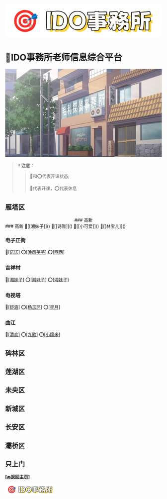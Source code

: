 ![logo](../img/logo.png)
# __🏣IDO事務所老师信息综合平台__
<div align="center">
  <img src="../img/ls_background.jpg" alt="背景图" width="800">
</div>

> ‼️ __注意：__
> > 🔴和⭕️代表开课状态;
> > 
> > 🔴代表开课，⭕️代表休息

## 雁塔区
<center>### 高新</center>
### 高新
🔴[[湘妹子]]() 🔴[[诗雅]]() 🔴[[小可爱]]() 🔴[[林宝儿]]()

### 电子正街
🔴[[诺诺]]() ⭕️[[晚风芊芊]]() ⭕️[[西西]]()

### 吉祥村
🔴[[湘妹子]]() ⭕️[[湘妹子]]() ⭕️[[湘妹子]]()

### 电视塔
🔴[[舒涵]]() ⭕️[[杨玉环]]() ⭕️[[星月]]()

### 曲江
🔴[[清欢]](qujiang_qinghuan/qinghuan.html) ⭕️[[九歌]]() ⭕️[[小糯米]]()

## 碑林区

## 莲湖区

## 未央区

## 新城区

## 长安区

## 灞桥区

## 只上门




__[[🔙返回主页]](https://idosws.github.io/)__     

![logo](../img/logo-small.png)
